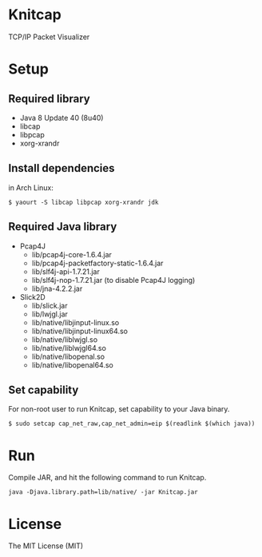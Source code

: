 Knitcap
=====

TCP/IP Packet Visualizer

# Setup

## Required library

* Java 8 Update 40 (8u40)
* libcap
* libpcap
* xorg-xrandr

## Install dependencies

in Arch Linux:

```
$ yaourt -S libcap libpcap xorg-xrandr jdk
```

## Required Java library

* Pcap4J
    * lib/pcap4j-core-1.6.4.jar
    * lib/pcap4j-packetfactory-static-1.6.4.jar
    * lib/slf4j-api-1.7.21.jar
    * lib/slf4j-nop-1.7.21.jar (to disable Pcap4J logging)
    * lib/jna-4.2.2.jar
* Slick2D
    * lib/slick.jar
    * lib/lwjgl.jar
    * lib/native/libjinput-linux.so
    * lib/native/libjinput-linux64.so
    * lib/native/liblwjgl.so
    * lib/native/liblwjgl64.so
    * lib/native/libopenal.so
    * lib/native/libopenal64.so

## Set capability

For non-root user to run Knitcap, set capability to your Java binary.

```
$ sudo setcap cap_net_raw,cap_net_admin=eip $(readlink $(which java))
```

# Run

Compile JAR, and hit the following command to run Knitcap.

```
java -Djava.library.path=lib/native/ -jar Knitcap.jar
```

# License

The MIT License (MIT)
